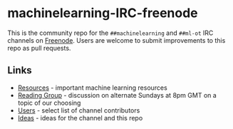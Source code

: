 # machinelearning-IRC-freenode
This is the community repo for the `##machinelearning` and `##ml-ot` IRC channels on [Freenode](https://freenode.net/). Users are welcome to submit improvements to this repo as pull requests.

<!-- Backup of pre-repo ##machinelearning channel Topic:
Machine Learning | No small talk. Offtopic chat only in ##ml-ot | Software: http://mloss.org http://j.mp/ML-sw http://j.mp/DL-sw http://jmlr.org/mloss | Video: http://j.mp/SU-ML-YT http://j.mp/ML-videos | Q&A: http://j.mp/StEx-stats http://j.mp/StEx-DSci | Forum: http://j.mp/redditML | Paper: http://j.mp/arxivML | See: #ai ##AGI ##nlp #nupic #pydata #scikit-learn ##statistics #tensorflow
-->

## Links
* [Resources](resources.md) - important machine learning resources
* [Reading Group](ReadingGroup/README.md) - discussion on alternate Sundays at 8pm GMT on a topic of our choosing
* [Users](users.md) - select list of channel contributors
* [Ideas](ideas.md) - ideas for the channel and this repo
